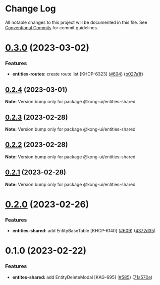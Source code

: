 # Change Log

All notable changes to this project will be documented in this file.
See [Conventional Commits](https://conventionalcommits.org) for commit guidelines.

# [0.3.0](https://github.com/Kong/shared-ui-components/compare/@kong-ui/entities-shared@0.2.4...@kong-ui/entities-shared@0.3.0) (2023-03-02)


### Features

* **entities-routes:** create route list [KHCP-6323] ([#604](https://github.com/Kong/shared-ui-components/issues/604)) ([b027a1f](https://github.com/Kong/shared-ui-components/commit/b027a1fe70c629f48663f0c89b780564be54bc06))





## [0.2.4](https://github.com/Kong/shared-ui-components/compare/@kong-ui/entities-shared@0.2.3...@kong-ui/entities-shared@0.2.4) (2023-03-01)

**Note:** Version bump only for package @kong-ui/entities-shared





## [0.2.3](https://github.com/Kong/shared-ui-components/compare/@kong-ui/entities-shared@0.2.2...@kong-ui/entities-shared@0.2.3) (2023-02-28)

**Note:** Version bump only for package @kong-ui/entities-shared





## [0.2.2](https://github.com/Kong/shared-ui-components/compare/@kong-ui/entities-shared@0.2.1...@kong-ui/entities-shared@0.2.2) (2023-02-28)

**Note:** Version bump only for package @kong-ui/entities-shared





## [0.2.1](https://github.com/Kong/shared-ui-components/compare/@kong-ui/entities-shared@0.2.0...@kong-ui/entities-shared@0.2.1) (2023-02-28)

**Note:** Version bump only for package @kong-ui/entities-shared





# [0.2.0](https://github.com/Kong/shared-ui-components/compare/@kong-ui/entities-shared@0.1.0...@kong-ui/entities-shared@0.2.0) (2023-02-26)


### Features

* **entities-shared:** add EntityBaseTable [KHCP-6140] ([#609](https://github.com/Kong/shared-ui-components/issues/609)) ([4372d35](https://github.com/Kong/shared-ui-components/commit/4372d35e07e8e3fff6b2dc6a25250dabb3f2098b))





# 0.1.0 (2023-02-22)


### Features

* **entites-shared:** add EntityDeleteModal [KAG-695] ([#585](https://github.com/Kong/shared-ui-components/issues/585)) ([71a570e](https://github.com/Kong/shared-ui-components/commit/71a570e8f777246b70950d867ea12caf4e443d4c))
